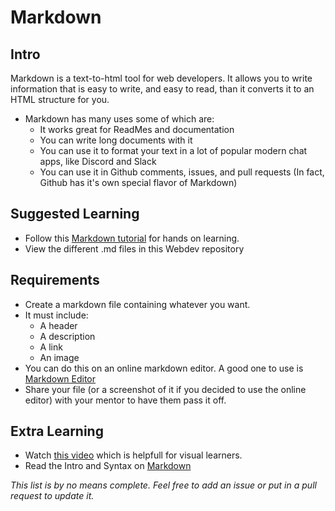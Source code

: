 # Markdown 

## Intro

Markdown is a text-to-html tool for web developers. It allows you to write information that is easy to write, and easy to read, than it converts it to an HTML structure for you. 

- Markdown has many uses some of which are: 
    - It works great for ReadMes and documentation
    - You can write long documents with it
    - You can use it to format your text in a lot of popular modern chat apps, like Discord and Slack
    - You can use it in Github comments, issues, and pull requests (In fact, Github has it's own special flavor of Markdown)

## Suggested Learning

- Follow this [Markdown tutorial](http://www.markdowntutorial.com/) for hands on learning.
- View the different .md files in this Webdev repository

## Requirements

- Create a markdown file containing whatever you want.
- It must include: 
    - A header
    - A description
    - A link
    - An image
- You can do this on an online markdown editor. A good one to use is [Markdown Editor](https://jbt.github.io/markdown-editor/)
- Share your file (or a screenshot of it if you decided to use the online editor) with your mentor to have them pass it off.

## Extra Learning

- Watch [this video](https://www.youtube.com/watch?v=_gknWWa2OF0) which is helpfull for visual learners.
- Read the Intro and Syntax on [Markdown](https://daringfireball.net/projects/markdown/)

*This list is by no means complete. Feel free to add an issue or put in a pull request to update it.*